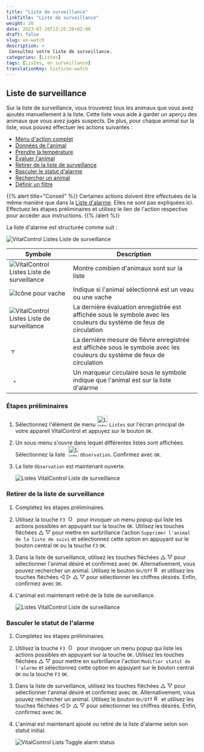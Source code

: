 ```yaml
---
title: "Liste de surveillance"
linkTitle: "Liste de surveillance"
weight: 20
date: 2023-07-28T13:25:28+02:00
draft: false
slug: on-watch
description: >
 Consultez votre liste de surveillance.
categories: [Listes]
tags: [Listes, en surveillance]
translationKey: lists/on-watch
---
```

## Liste de surveillance

Sur la liste de surveillance, vous trouverez tous les animaux que vous avez ajoutés manuellement à la liste. Cette liste vous aide à garder un aperçu des animaux que vous avez jugés suspects. De plus, pour chaque animal sur la liste, vous pouvez effectuer les actions suivantes :

- [Menu d'action complet](../alarm/#full-action-menu)
- [Données de l'animal](../alarm/#animal-data)
- [Prendre la température](../alarm/#take-temperature)
- [Évaluer l'animal](../alarm/#rate-animal)
- [Retirer de la liste de surveillance](#remove-from-watch-list)
- [Basculer le statut d'alarme](#toggle-alarm-status)
- [Rechercher un animal](../alarm/#search-animal)
- [Définir un filtre](../alarm/#set-filter)

{{% alert title="Conseil" %}}
Certaines actions doivent être effectuées de la même manière que dans la [Liste d'alarme](../alarm). Elles ne sont pas expliquées ici. Effectuez les étapes préliminaires et utilisez le lien de l'action respective pour accéder aux instructions.
{{% /alert %}}

La liste d'alarme est structurée comme suit :

   ![VitalControl Listes Liste de surveillance](../images/onwatchstructure.png "Structure de la Liste de surveillance")

|Symbole   | Description
|---------|-----
| ![VitalControl Listes Liste de surveillance](../images/kopf.png "Compteur taille du troupeau") | Montre combien d'animaux sont sur la liste
| ![Icône pour vache](../images/kopf2.png "Tête de vache") | Indique si l'animal sélectionné est un veau ou une vache
| ![VitalControl Listes Liste de surveillance](../images/auge.png "Évaluation") | La dernière évaluation enregistrée est affichée sous le symbole avec les couleurs du système de feux de circulation
| &nbsp;<img src="/icons/actions/temperature.svg" width="12" align="bottom" alt="Température corporelle" title="Température corporelle" /> | La dernière mesure de fièvre enregistrée est affichée sous le symbole avec les couleurs du système de feux de circulation
| &nbsp;&nbsp;<img src="/icons/header/alarm.svg" width="8" align="bottom" alt="Afficher l'animal en alarme" title="Animal en alarme" /> | Un marqueur circulaire sous le symbole indique que l'animal est sur la liste d'alarme

### Étapes préliminaires

1. Sélectionnez l'élément de menu <img src="/icons/main/lists.svg" width="28" align="bottom" alt="Listes" /> `Listes` sur l'écran principal de votre appareil VitalControl et appuyez sur le bouton `OK`.

2. Un sous-menu s'ouvre dans lequel différentes listes sont affichées. Sélectionnez la liste &nbsp;<img src="/icons/lists/onwatch.svg" width="28" align="bottom" alt="Liste 'Surveillance'" /> `Observation`. Confirmez avec `OK`.

3. La liste `Observation` est maintenant ouverte.

   ![Listes VitalControl Liste de surveillance](../images/firststeps2.png "Étapes préliminaires")

### Retirer de la liste de surveillance

1. Complétez les étapes préliminaires.

2. Utilisez la touche `F3` &nbsp;<img src="/icons/footer/open-popup.svg" width="15" align="bottom" alt="Ouvrir le menu popup" />&nbsp; pour invoquer un menu popup qui liste les actions possibles en appuyant sur la touche `OK`. Utilisez les touches fléchées △ ▽ pour mettre en surbrillance l'action `Supprimer l'animal de la liste de suivi` et sélectionnez cette option en appuyant sur le bouton central `OK` ou la touche `F3` `OK`.

3. Dans la liste de surveillance, utilisez les touches fléchées △ ▽ pour sélectionner l'animal désiré et confirmez avec `OK`. Alternativement, vous pouvez rechercher un animal. Utilisez le bouton `On/Off` <img src="/icons/footer/search.svg" width="15" align="bottom" alt="Recherche" /> et utilisez les touches fléchées ◁ ▷ △ ▽ pour sélectionner les chiffres désirés. Enfin, confirmez avec `OK`.

4. L'animal est maintenant retiré de la liste de surveillance.

   ![Listes VitalControl Liste de surveillance](../images/remove.png "Retirer de la liste de surveillance")

### Basculer le statut de l'alarme

1. Complétez les étapes préliminaires.

2. Utilisez la touche `F3` &nbsp;<img src="/icons/footer/open-popup.svg" width="15" align="bottom" alt="Ouvrir le menu popup" />&nbsp; pour invoquer un menu popup qui liste les actions possibles en appuyant sur la touche `OK`. Utilisez les touches fléchées △ ▽ pour mettre en surbrillance l'action `Modifier statut de l'alarme` et sélectionnez cette option en appuyant sur le bouton central `OK` ou la touche `F3` `OK`.

3. Dans la liste de surveillance, utilisez les touches fléchées △ ▽ pour sélectionner l'animal désiré et confirmez avec `OK`. Alternativement, vous pouvez rechercher un animal. Utilisez le bouton `On/Off` <img src="/icons/footer/search.svg" width="15" align="bottom" alt="Recherche" /> et utilisez les touches fléchées ◁ ▷ △ ▽ pour sélectionner les chiffres désirés. Enfin, confirmez avec `OK`.

4. L'animal est maintenant ajouté ou retiré de la liste d'alarme selon son statut initial.

   ![VitalControl Lists Toggle alarm status](../images/alarmstatus.png "Toggle alarm status")
